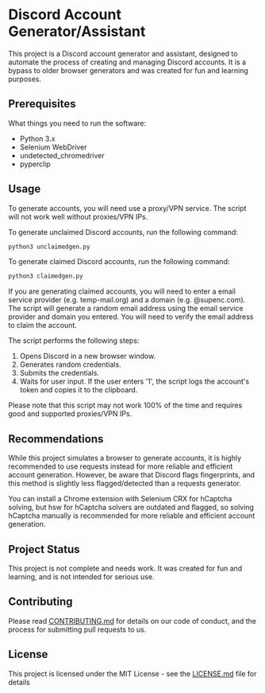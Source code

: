 # Discord Account Generator/Assistant

This project is a Discord account generator and assistant, designed to automate the process of creating and managing Discord accounts. It is a bypass to older browser generators and was created for fun and learning purposes. 

## Prerequisites

What things you need to run the software:

- Python 3.x
- Selenium WebDriver
- undetected_chromedriver
- pyperclip

## Usage

To generate accounts, you will need use a proxy/VPN service. The script will not work well without proxies/VPN IPs.

To generate unclaimed Discord accounts, run the following command:

```bash
python3 unclaimedgen.py

```

To generate claimed Discord accounts, run the following command:

```bash
python3 claimedgen.py

```

If you are generating claimed accounts, you will need to enter a email service provider (e.g. temp-mail.org) and a domain (e.g. @supenc.com). The script will generate a random email address using the email service provider and domain you entered. You will need to verify the email address to claim the account.

The script performs the following steps:

1. Opens Discord in a new browser window.
2. Generates random credentials.
4. Submits the credentials.
5. Waits for user input. If the user enters '1', the script logs the account's token and copies it to the clipboard.

Please note that this script may not work 100% of the time and requires good and supported proxies/VPN IPs. 

## Recommendations

While this project simulates a browser to generate accounts, it is highly recommended to use requests instead for more reliable and efficient account generation. However, be aware that Discord flags fingerprints, and this method is slightly less flagged/detected than a requests generator.

You can install a Chrome extension with Selenium CRX for hCaptcha solving, but hsw for hCaptcha solvers are outdated and flagged, so solving hCaptcha manually is recommended for more reliable and efficient account generation.

## Project Status

This project is not complete and needs work. It was created for fun and learning, and is not intended for serious use.

## Contributing

Please read [CONTRIBUTING.md](CONTRIBUTING.md) for details on our code of conduct, and the process for submitting pull requests to us.

## License

This project is licensed under the MIT License - see the [LICENSE.md](LICENSE.md) file for details